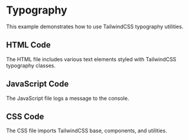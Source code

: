 # Typography

This example demonstrates how to use TailwindCSS typography utilities.

## HTML Code
The HTML file includes various text elements styled with TailwindCSS typography classes.

## JavaScript Code
The JavaScript file logs a message to the console.

## CSS Code
The CSS file imports TailwindCSS base, components, and utilities.